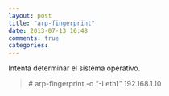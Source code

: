 ```yaml
---
layout: post
title: "arp-fingerprint"
date: 2013-07-13 16:48
comments: true
categories: 
---
```

Intenta determinar el sistema operativo.

>\# arp-fingerprint -o “-I eth1” 192.168.1.10

